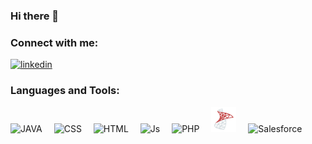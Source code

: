 ### Hi there 👋

<!--
**Bloublu/Bloublu** is a ✨ _special_ ✨ repository because its `README.md` (this file) appears on your GitHub profile.

Here are some ideas to get you started:

- 🔭 I’m currently working on ...
- 🌱 I’m currently learning ...
- 👯 I’m looking to collaborate on ...
- 🤔 I’m looking for help with ...
- 💬 Ask me about ...
- 📫 How to reach me: ...
- 😄 Pronouns: ...
- ⚡ Fun fact: ...
-->

### Connect with me:
   <div>
      <a href="https://www.linkedin.com/in/bastien-bénariac" onclick="window.open(this.href);return false;"> 
      <img width="100"
         alt="linkedin"
         src="https://cdn.jsdelivr.net/gh/devicons/devicon/icons/linkedin/linkedin-original-wordmark.svg"
      /></a>
   </div>


### Languages and Tools:
<div>
   <img alt="JAVA" width="40px" src="https://cdn.jsdelivr.net/gh/devicons/devicon/icons/java/java-original.svg" style="padding-right:15px; align= left; " />

   <img alt="CSS" width="40px" src="https://cdn.jsdelivr.net/gh/devicons/devicon/icons/css3/css3-original-wordmark.svg" style="padding-right:15px; align= left; " />

   <img alt="HTML" width="40px" src="https://cdn.jsdelivr.net/gh/devicons/devicon/icons/html5/html5-original-wordmark.svg" style="padding-right:15px; align= left; " />

   <img alt="Js" width="40px" src="https://cdn.jsdelivr.net/gh/devicons/devicon/icons/javascript/javascript-original.svg" style="padding-right:15px; align= left; " />

   <img alt="PHP" width="40px" src="https://cdn.jsdelivr.net/gh/devicons/devicon/icons/php/php-original.svg" style="padding-right:15px; align= left; " />

   <img alt="SQL" width="40px" src="./images/sqlServer.png" style="padding-right:15px; align= left; " />

   <img alt="Salesforce" width="40px" src="https://cdn.jsdelivr.net/gh/devicons/devicon/icons/salesforce/salesforce-original.svg" style="padding-right:15px; align= left; " />
</div>